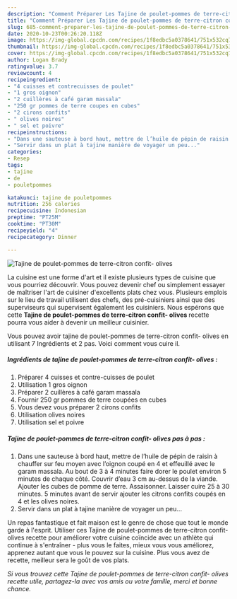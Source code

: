```yaml
---
description: "Comment Préparer Les Tajine de poulet-pommes de terre-citron confit- olives"
title: "Comment Préparer Les Tajine de poulet-pommes de terre-citron confit- olives"
slug: 685-comment-preparer-les-tajine-de-poulet-pommes-de-terre-citron-confit-olives
date: 2020-10-23T00:26:20.118Z
image: https://img-global.cpcdn.com/recipes/1f8edbc5a0378641/751x532cq70/tajine-de-poulet-pommes-de-terre-citron-confit-olives-photo-principale-de-la-recette.jpg
thumbnail: https://img-global.cpcdn.com/recipes/1f8edbc5a0378641/751x532cq70/tajine-de-poulet-pommes-de-terre-citron-confit-olives-photo-principale-de-la-recette.jpg
cover: https://img-global.cpcdn.com/recipes/1f8edbc5a0378641/751x532cq70/tajine-de-poulet-pommes-de-terre-citron-confit-olives-photo-principale-de-la-recette.jpg
author: Logan Brady
ratingvalue: 3.7
reviewcount: 4
recipeingredient:
- "4 cuisses et contrecuisses de poulet"
- "1 gros oignon"
- "2 cuillères à café garam massala"
- "250 gr pommes de terre coupes en cubes"
- "2 cirons confits"
- " olives noires"
- " sel et poivre"
recipeinstructions:
- "Dans une sauteuse à bord haut, mettre de l’huile de pépin de raisin à chauffer sur feu moyen avec l’oignon coupé en 4 et effeuillé avec le garam massala. Au bout de 3 à 4 minutes faire dorer le poulet environ 5 minutes de chaque côté. Couvrir d’eau 3 cm au-dessus de la viande. Ajouter les cubes de pomme de terre. Assaisonner. Laisser cuire 25 à 30 minutes. 5 minutes avant de servir ajouter les citrons confits coupés en 4 et les olives noires."
- "Servir dans un plat à tajine manière de voyager un peu..."
categories:
- Resep
tags:
- tajine
- de
- pouletpommes

katakunci: tajine de pouletpommes 
nutrition: 256 calories
recipecuisine: Indonesian
preptime: "PT25M"
cooktime: "PT30M"
recipeyield: "4"
recipecategory: Dinner

---
```



![Tajine de poulet-pommes de terre-citron confit- olives](https://img-global.cpcdn.com/recipes/1f8edbc5a0378641/751x532cq70/tajine-de-poulet-pommes-de-terre-citron-confit-olives-photo-principale-de-la-recette.jpg)

La cuisine est une forme d'art et il existe plusieurs types de cuisine que vous pourriez découvrir. Vous pouvez devenir chef ou simplement essayer de maîtriser l'art de cuisiner d'excellents plats chez vous. Plusieurs emplois sur le lieu de travail utilisent des chefs, des pré-cuisiniers ainsi que des superviseurs qui supervisent également les cuisiniers. Nous espérons que cette <strong> Tajine de poulet-pommes de terre-citron confit- olives </strong> recette pourra vous aider à devenir un meilleur cuisinier.

<!--inarticleads1-->

Vous pouvez avoir tajine de poulet-pommes de terre-citron confit- olives en utilisant 7 Ingrédients et 2 pas. Voici comment vous cuire il.

##### Ingrédients de tajine de poulet-pommes de terre-citron confit- olives :

1. Préparer 4 cuisses et contre-cuisses de poulet
1. Utilisation 1 gros oignon
1. Préparer 2 cuillères à café garam massala
1. Fournir 250 gr pommes de terre coupées en cubes
1. Vous devez vous préparer 2 cirons confits
1. Utilisation  olives noires
1. Utilisation  sel et poivre




<!--inarticleads2-->

##### Tajine de poulet-pommes de terre-citron confit- olives pas à pas :

1. Dans une sauteuse à bord haut, mettre de l’huile de pépin de raisin à chauffer sur feu moyen avec l’oignon coupé en 4 et effeuillé avec le garam massala. Au bout de 3 à 4 minutes faire dorer le poulet environ 5 minutes de chaque côté. Couvrir d’eau 3 cm au-dessus de la viande. Ajouter les cubes de pomme de terre. Assaisonner. Laisser cuire 25 à 30 minutes. 5 minutes avant de servir ajouter les citrons confits coupés en 4 et les olives noires.
1. Servir dans un plat à tajine manière de voyager un peu...




<!--inarticleads1-->

<p>
Un repas fantastique et fait maison est le genre de chose que tout le monde garde à l'esprit. Utiliser ces Tajine de poulet-pommes de terre-citron confit- olives recette pour améliorer votre cuisine coïncide avec un athlète qui continue à s'entraîner - plus vous le faites, mieux vous vous améliorez, apprenez autant que vous le pouvez sur la cuisine. Plus vous avez de recette, meilleur sera le goût de vos plats.
</p>

<p>
<i>Si vous trouvez cette Tajine de poulet-pommes de terre-citron confit- olives recette utile, partagez-la avec vos amis ou votre famille, merci et bonne chance.</i>
</p>

